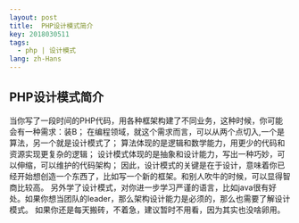 ```yaml
---
layout: post
title:  PHP设计模式简介
key: 2018030511
tags:
  - php | 设计模式
lang: zh-Hans
---
```


## PHP设计模式简介

当你写了一段时间的PHP代码，用各种框架构建了不同业务，这种时候，你可能会有一种需求：装B；
在编程领域，就这个需求而言，可以从两个点切入,一个是算法，另一个就是设计模式了；
算法体现的是逻辑和数学能力，用更少的代码和资源实现更复杂的逻辑；
设计模式体现的是抽象和设计能力，写出一种巧妙，可以伸缩，可以维护的代码架构；
因此，设计模式的关键是在于设计，意味着你已经开始想创造一个东西了，比如写一个新的框架。和别人吹牛的时候，可以显得智商比较高。
另外学了设计模式，对你进一步学习严谨的语言，比如java很有好处。如果你想当团队的leader，那么架构设计能力是必须的，那么也需要了解设计模式。
如果你还是每天搬砖，不着急，建议暂时不用看，因为其实也没啥卵用。
